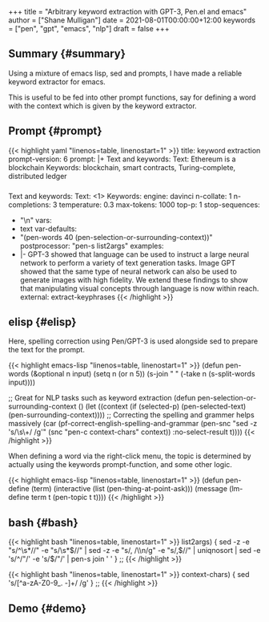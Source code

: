 +++
title = "Arbitrary keyword extraction with GPT-3, Pen.el and emacs"
author = ["Shane Mulligan"]
date = 2021-08-01T00:00:00+12:00
keywords = ["pen", "gpt", "emacs", "nlp"]
draft = false
+++

## Summary {#summary}

Using a mixture of emacs lisp, sed and
prompts, I have made a reliable keyword
extractor for emacs.

This is useful to be fed into other prompt
functions, say for defining a word with the
context which is given by the keyword extractor.


## Prompt {#prompt}

{{< highlight yaml "linenos=table, linenostart=1" >}}
title: keyword extraction
prompt-version: 6
prompt: |+
  Text and keywords:
  Text: Ethereum is a blockchain
  Keywords: blockchain, smart contracts, Turing-complete, distributed ledger
  ###
  Text and keywords:
  Text: <1>
  Keywords:
engine: davinci
n-collate: 1
n-completions: 3
temperature: 0.3
max-tokens: 1000
top-p: 1
stop-sequences:
- "\n"
vars:
- text
var-defaults:
- "(pen-words 40 (pen-selection-or-surrounding-context))"
postprocessor: "pen-s list2args"
examples:
- |-
  GPT-3 showed that language can be used to instruct a large neural network
  to perform a variety of text generation tasks. Image GPT showed that the
  same type of neural network can also be used to generate images with high
  fidelity. We extend these findings to show that manipulating visual
  concepts through language is now within reach.
external: extract-keyphrases
{{< /highlight >}}


## elisp {#elisp}

Here, spelling correction using Pen/GPT-3 is
used alongside sed to prepare the text for the
prompt.

{{< highlight emacs-lisp "linenos=table, linenostart=1" >}}
(defun pen-words (&optional n input)
  (setq n (or n 5))
  (s-join " " (-take n (s-split-words input))))

;; Great for NLP tasks such as keyword extraction
(defun pen-selection-or-surrounding-context ()
  (let ((context
         (if (selected-p)
             (pen-selected-text)
           (pen-surrounding-context))))
    ;; Correcting the spelling and grammer helps massively
    (car
     (pf-correct-english-spelling-and-grammar
      (pen-snc "sed -z 's/\\s\\+/ /g'" (snc "pen-c context-chars" context))
      :no-select-result t))))
{{< /highlight >}}

When defining a word via the right-click menu,
the topic is determined by actually using the
keywords prompt-function, and some other logic.

{{< highlight emacs-lisp "linenos=table, linenostart=1" >}}
(defun pen-define (term)
  (interactive (list (pen-thing-at-point-ask)))
  (message (lm-define term t (pen-topic t t))))
{{< /highlight >}}


## bash {#bash}

{{< highlight bash "linenos=table, linenostart=1" >}}
list2args) {
    sed -z -e "s/^\\s*//" -e "s/\\s*$//" |
    sed -z -e "s/, /\\n/g" -e "s/,$//" |
        uniqnosort |
        sed -e 's/^/"/' -e 's/$/"/' |
        pen-s join ' '
}
;;
{{< /highlight >}}

{{< highlight bash "linenos=table, linenostart=1" >}}
context-chars) {
    sed 's/[^a-zA-Z0-9_. -]\+/ /g'
} ;;
{{< /highlight >}}


## Demo {#demo}

<!-- Play on asciinema.com -->
<!-- <a title="asciinema recording" href="https://asciinema.org/a/sH6XWonH9jPUyCwm7yMiRLlkv" target="_blank"><img alt="asciinema recording" src="https://asciinema.org/a/sH6XWonH9jPUyCwm7yMiRLlkv.svg" /></a> -->
<!-- Play on the blog -->
<script src="https://asciinema.org/a/sH6XWonH9jPUyCwm7yMiRLlkv.js" id="asciicast-sH6XWonH9jPUyCwm7yMiRLlkv" async></script>